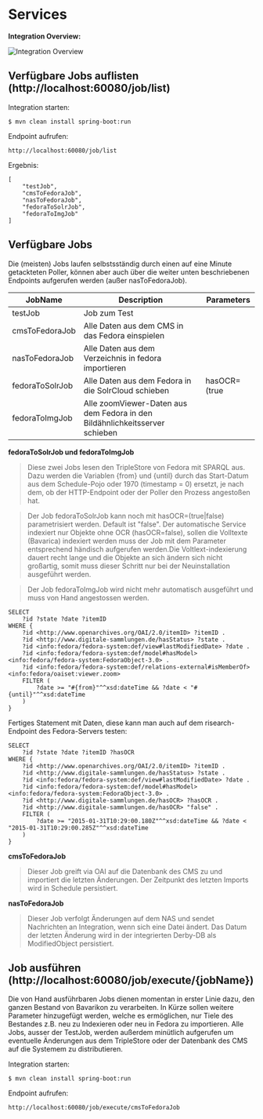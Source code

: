 Services
============

**Integration Overview:**

![Integration Overview](images/diagram.jpg "Integration Overview")

Verfügbare Jobs auflisten (http://localhost:60080/job/list)
------------

Integration starten:

~~~
$ mvn clean install spring-boot:run
~~~

Endpoint aufrufen:

~~~
http://localhost:60080/job/list
~~~

Ergebnis:

~~~
[
    "testJob",
    "cmsToFedoraJob",
    "nasToFedoraJob",
    "fedoraToSolrJob",
    "fedoraToImgJob"
]
~~~

Verfügbare Jobs
------------

Die (meisten) Jobs laufen selbstsständig durch einen auf eine Minute getackteten Poller,
können aber auch über die weiter unten beschriebenen Endpoints aufgerufen werden (außer nasToFedoraJob).

| JobName         |Description                                                                  |Parameters						|
|-----------------|-----------------------------------------------------------------------------|---------------------|
|testJob          |Job zum Test                                                                 |											|
|cmsToFedoraJob   |Alle Daten aus dem CMS in das Fedora einspielen                              |											|
|nasToFedoraJob   |Alle Daten aus dem Verzeichnis in fedora importieren                         |											|
|fedoraToSolrJob  |Alle Daten aus dem Fedora in die SolrCloud schieben                          |hasOCR=(true|false)	|
|fedoraToImgJob   |Alle zoomViewer-Daten aus dem Fedora in den Bildähnlichkeitsserver schieben  |											|

**fedoraToSolrJob und fedoraToImgJob**

> Diese zwei Jobs lesen den TripleStore von Fedora mit SPARQL aus.
> Dazu werden die Variablen {from} und {until} durch das Start-Datum aus dem Schedule-Pojo oder 1970 (timestamp = 0) ersetzt,
> je nach dem, ob der HTTP-Endpoint oder der Poller den Prozess angestoßen hat.

> Der Job fedoraToSolrJob kann noch mit hasOCR=(true|false) parametrisiert werden.
> Default ist "false". Der automatische Service indexiert nur Objekte ohne OCR (hasOCR=false), sollen die Volltexte (Bavarica)
> indexiert werden muss der Job mit dem Parameter entsprechend händisch aufgerufen werden.Die Voltlext-indexierung dauert recht lange
> und die Objekte an sich ändern sich nicht großartig, somit muss dieser Schritt nur bei der Neuinstallation ausgeführt werden.

> Der Job fedoraToImgJob wird nicht mehr automatisch ausgeführt und muss von Hand angestossen werden.

~~~
SELECT
	?id ?state ?date ?itemID
WHERE {
	?id <http://www.openarchives.org/OAI/2.0/itemID> ?itemID .
	?id <http://www.digitale-sammlungen.de/hasStatus> ?state .
	?id <info:fedora/fedora-system:def/view#lastModifiedDate> ?date .
	?id <info:fedora/fedora-system:def/model#hasModel> <info:fedora/fedora-system:FedoraObject-3.0> .
	?id <info:fedora/fedora-system:def/relations-external#isMemberOf> <info:fedora/oaiset:viewer.zoom>
	FILTER (
		?date >= "#{from}"^^xsd:dateTime && ?date < "#{until}"^^xsd:dateTime
	)
}
~~~

Fertiges Statement mit Daten, diese kann man auch auf dem risearch-Endpoint des Fedora-Servers testen:

~~~
SELECT
	?id ?state ?date ?itemID ?hasOCR
WHERE {
	?id <http://www.openarchives.org/OAI/2.0/itemID> ?itemID .
	?id <http://www.digitale-sammlungen.de/hasStatus> ?state .
	?id <info:fedora/fedora-system:def/view#lastModifiedDate> ?date .
	?id <info:fedora/fedora-system:def/model#hasModel> <info:fedora/fedora-system:FedoraObject-3.0> .
	?id <http://www.digitale-sammlungen.de/hasOCR> ?hasOCR .
	?id <http://www.digitale-sammlungen.de/hasOCR> "false" .
	FILTER (
		?date >= "2015-01-31T10:29:00.180Z"^^xsd:dateTime && ?date < "2015-01-31T10:29:00.285Z"^^xsd:dateTime
	)
}
~~~

**cmsToFedoraJob**

> Dieser Job greift via OAI auf die Datenbank des CMS zu und importiert die letzten Änderungen.
> Der Zeitpunkt des letzten Imports wird in Schedule persistiert.

**nasToFedoraJob**

> Dieser Job verfolgt Änderungen auf dem NAS und sendet Nachrichten an Integration, wenn sich eine Datei ändert.
> Das Datum der letzten Änderung wird in der integrierten Derby-DB als ModifiedObject persistiert.

Job ausführen (http://localhost:60080/job/execute/{jobName})
------------

Die von Hand ausführbaren Jobs dienen momentan in erster Linie dazu, den ganzen Bestand von Bavarikon zu verarbeiten.
In Kürze sollen weitere Parameter hinzugefügt werden, welche es ermöglichen, nur Tiele des Bestandes z.B. neu zu Indexieren oder neu in Fedora zu importieren.
Alle Jobs, ausser der TestJob, werden außerdem minütlich aufgerufen um eventuelle Änderungen aus dem TripleStore oder der Datenbank des CMS auf die Systemem zu distributieren.

Integration starten:

~~~
$ mvn clean install spring-boot:run
~~~

Endpoint aufrufen:

~~~
http://localhost:60080/job/execute/cmsToFedoraJob
~~~
